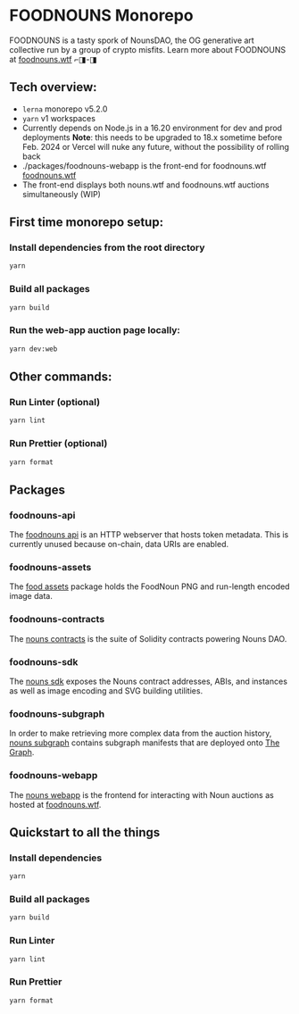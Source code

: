 # FOODNOUNS Monorepo

FOODNOUNS is a tasty spork of NounsDAO, the OG generative art collective run by a group of crypto misfits.
Learn more about FOODNOUNS at [foodnouns.wtf](https://foodnouns.wtf) ⌐◨-◨

## Tech overview:
- `lerna` monorepo v5.2.0
- `yarn` v1 workspaces
- Currently depends on Node.js in a 16.20 environment for dev and prod deployments
  **Note**: this needs to be upgraded to 18.x sometime before Feb. 2024 or Vercel will nuke any future, without the possibility of rolling back 
- ./packages/foodnouns-webapp is the front-end for foodnouns.wtf [foodnouns.wtf](https://foodnouns.wtf)
- The front-end displays both nouns.wtf and foodnouns.wtf auctions simultaneously (WIP)

## First time monorepo setup:

### Install dependencies from the root directory

```sh
yarn
```

### Build all packages

```sh
yarn build
```

### Run the web-app auction page locally:

```sh
yarn dev:web
```
## Other commands:  

### Run Linter (optional)

```sh
yarn lint
```

### Run Prettier (optional)

```sh
yarn format
```

## Packages

### foodnouns-api

The [foodnouns api](packages/foodnouns-api) is an HTTP webserver that hosts token metadata. This is currently unused because on-chain, data URIs are enabled.

### foodnouns-assets
The [food assets](packages/foodnouns-assets) package holds the FoodNoun PNG and run-length encoded image data.

### foodnouns-contracts

The [nouns contracts](packages/foodnouns-contracts) is the suite of Solidity contracts powering Nouns DAO.

### foodnouns-sdk

The [nouns sdk](packages/foodnouns-sdk) exposes the Nouns contract addresses, ABIs, and instances as well as image encoding and SVG building utilities.

### foodnouns-subgraph

In order to make retrieving more complex data from the auction history, [nouns subgraph](packages/foodnouns-subgraph) contains subgraph manifests that are deployed onto [The Graph](https://thegraph.com).

### foodnouns-webapp

The [nouns webapp](packages/foodnouns-webapp) is the frontend for interacting with Noun auctions as hosted at [foodnouns.wtf](https://foodnouns.wtf).

## Quickstart to all the things

### Install dependencies

```sh
yarn
```

### Build all packages

```sh
yarn build
```

### Run Linter

```sh
yarn lint
```

### Run Prettier

```sh
yarn format
```
